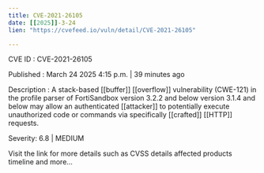 ```yaml
---
title: CVE-2021-26105
date: [[2025]]-3-24
lien: "https://cvefeed.io/vuln/detail/CVE-2021-26105"

---
```


CVE ID : CVE-2021-26105

Published :  March 24
2025
4:15 p.m. | 39 minutes ago

Description : A stack-based [[buffer]] [[overflow]] vulnerability (CWE-121) in the profile parser of FortiSandbox version 3.2.2 and below
version 3.1.4 and below may allow an authenticated [[attacker]] to potentially execute unauthorized code or commands via specifically [[crafted]] [[HTTP]] requests.

Severity: 6.8 | MEDIUM

Visit the link for more details
such as CVSS details
affected products
timeline
and more...

